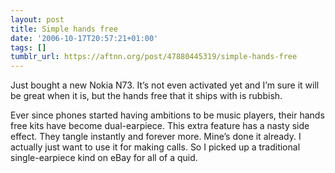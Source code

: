 ```yaml
---
layout: post
title: Simple hands free
date: '2006-10-17T20:57:21+01:00'
tags: []
tumblr_url: https://aftnn.org/post/47880445319/simple-hands-free
---
```

<p>Just bought a new Nokia N73. It&rsquo;s not even activated yet and I&rsquo;m sure it will be great when it is, but the hands free that it ships with is rubbish.</p>
<p>Ever since phones started having ambitions to be music players, their hands free kits have become dual-earpiece. This extra feature has a nasty side effect. They tangle instantly and forever more. Mine&rsquo;s done it already. I actually just want to use it for making calls. So I picked up a traditional single-earpiece kind on eBay for all of a quid.</p>
